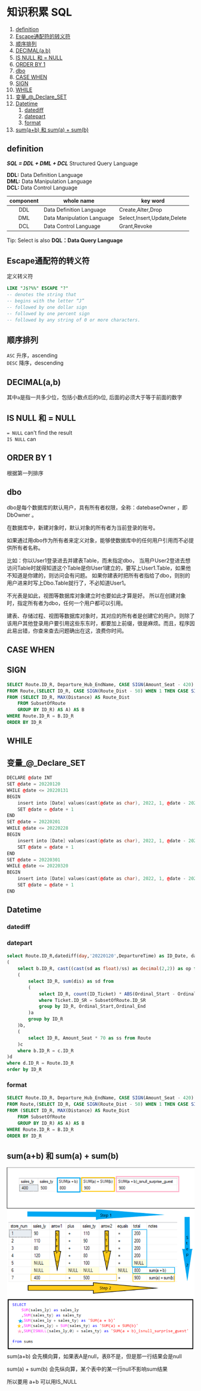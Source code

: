 # 知识积累 SQL

1. [definition](#definition)
2. [Escape通配符的转义符](#escape通配符的转义符)
3. [顺序排列](#顺序排列)
4. [DECIMAL(a,b)](#decimalab)
5. [IS NULL 和 = NULL](#is-null-和--null)
6. [ORDER BY 1](#order-by-1)
7. [dbo](#dbo)
8. [CASE WHEN](#case-when)
9. [SIGN](#sign)
10. [WHILE](#while)
11. [变量_@_Declare_SET](#变量__declare_set)
12. [Datetime](#datetime)
	1. [datediff](#datediff)
	2. [datepart](#datepart)
	3. [format](#format)
13. [sum(a+b) 和 sum(a) + sum(b)](#sumab-和-suma--sumb)

## definition

***SQL = DDL + DML + DCL*** Structured Query Language

**DDL:** Data Definition Language\
**DML:** Data Manipulation Language\
**DCL:** Data Control Language

component|whole name|key word
:-:|-|-
DDL|Data Definition Language|Create,Alter,Drop
DML|Data Manipulation Language|Select,Insert,Update,Delete
DCL|Data Control Language|Grant,Revoke

Tip:
Select is also **DQL：Data Query Language**

## Escape通配符的转义符
定义转义符
```sql
LIKE "J$?%%" ESCAPE "?"
-- denotes the string that 
-- begins with the letter “J” 
-- followed by one dollar sign 
-- followed by one percent sign 
-- followed by any string of 0 or more characters.
```

## 顺序排列
`ASC` 升序，ascending\
`DESC` 降序，descending

## DECIMAL(a,b)
其中`a`是指一共多少位，包括小数点后的`b`位, 后面的必须大于等于前面的数字

## IS NULL 和 = NULL
`= NULL` can't find the result\
`IS NULL` can

## ORDER BY 1
根据第一列排序

## dbo
dbo是每个数据库的默认用户，具有所有者权限，全称：datebaseOwner ，即DbOwner 。

在数据库中，新建对象时，默认对象的所有者为当前登录的账号。

如果通过用dbo作为所有者来定义对象，能够使数据库中的任何用户引用而不必提供所有者名称。

比如：你以User1登录进去并建表Table，而未指定dbo， 当用户User2登进去想访问Table时就得知道这个Table是你User1建立的，要写上User1.Table，如果他不知道是你建的，则访问会有问题。 如果你建表时把所有者指给了dbo，则别的用户进来时写上Dbo.Table就行了，不必知道User1。 

不光表是如此，视图等数据库对象建立时也要如此才算是好。 所以在创建对象时，指定所有者为dbo，任何一个用户都可以引用。

建表、存储过程、视图等数据库对象时，其对应的所有者是创建它的用户。则除了该用户其他登录用户要引用这些东东时，都要加上前缀，很是麻烦。而且，程序因此易出错，你查来查去问题确出在这，浪费你时间。


## CASE WHEN
## SIGN
```sql
SELECT Route.ID_R, Departure_Hub_EndName, CASE SIGN(Amount_Seat - 420) WHEN 1 THEN CASE SIGN(Amount_Seat - 480) WHEN - 1 THEN 'medium' ELSE 'large' END ELSE 'small' END AS cathegory_amount, B.cathegory_dist, ID_Train, CASE format(DepartureTime,'mm') WHEN '00' THEN 0 ELSE 1 END AS isdelay, DepartureTime
FROM Route,(SELECT ID_R, CASE SIGN(Route_Dist - 50) WHEN 1 THEN CASE SIGN(Route_Dist - 80) WHEN 1 THEN 'long' ELSE 'medium' END ELSE 'short' END AS cathegory_dist
FROM (SELECT ID_R, MAX(Distance) AS Route_Dist
    FROM SubsetOfRoute
    GROUP BY ID_R) AS A) AS B
WHERE Route.ID_R = B.ID_R
ORDER BY ID_R
```

## WHILE
## 变量_@_Declare_SET
```cpp
DECLARE @date INT
SET @date = 20220120
WHILE @date <= 20220131
BEGIN
	insert into [Date] values(cast(@date as char), 2022, 1, @date - 20220100,'January')
	SET @date = @date + 1
END
SET @date = 20220201
WHILE @date <= 20220228
BEGIN
	insert into [Date] values(cast(@date as char), 2022, 1, @date - 20220100,'February')
	SET @date = @date + 1
END
SET @date = 20220301
WHILE @date <= 20220320
BEGIN
	insert into [Date] values(cast(@date as char), 2022, 1, @date - 20220100,'March')
	SET @date = @date + 1
END
```

## Datetime
### datediff
### datepart
```sql
select Route.ID_R,datediff(day,'20220120',DepartureTime) as ID_Date, datepart(hh,DepartureTime)* 60 + datepart(mi,DepartureTime) + 1 as ID_Time, ID_Train,70 as Distance,Amount_Seat,op from Route,
(
	select b.ID_R, cast((cast(sd as float)/ss) as decimal(2,2)) as op from
	(
		select ID_R, sum(dis) as sd from 
		(
			select ID_R, count(ID_Ticket) * ABS(Ordinal_Start - Ordinal_End)*10 as dis from Ticket,SubsetOfRoute
			where Ticket.ID_SR = SubsetOfRoute.ID_SR
			group by ID_R, Ordinal_Start,Ordinal_End
		)a
		group by ID_R
	)b,
	(
		select ID_R, Amount_Seat * 70 as ss from Route
	)c
	where b.ID_R = c.ID_R
)d
where d.ID_R = Route.ID_R
order by ID_R
```

### format
```sql
SELECT Route.ID_R, Departure_Hub_EndName, CASE SIGN(Amount_Seat - 420) WHEN 1 THEN CASE SIGN(Amount_Seat - 480) WHEN - 1 THEN 'medium' ELSE 'large' END ELSE 'small' END AS cathegory_amount, B.cathegory_dist, ID_Train, CASE format(DepartureTime,'mm') WHEN '00' THEN 0 ELSE 1 END AS isdelay, DepartureTime
FROM Route,(SELECT ID_R, CASE SIGN(Route_Dist - 50) WHEN 1 THEN CASE SIGN(Route_Dist - 80) WHEN 1 THEN 'long' ELSE 'medium' END ELSE 'short' END AS cathegory_dist
FROM (SELECT ID_R, MAX(Distance) AS Route_Dist
    FROM SubsetOfRoute
    GROUP BY ID_R) AS A) AS B
WHERE Route.ID_R = B.ID_R
ORDER BY ID_R
```

## sum(a+b) 和 sum(a) + sum(b)
![](2022-10-17-00-00-24.png)
![](2022-10-17-00-00-31.png)
![](2022-10-17-00-01-15.png)
sum(a+b) 会先横向算，如果表A是null，表B不是，但是那一行结果会是null

sum(a) + sum(b) 会先纵向算，某个表中的某一行null不影响sum结果

所以要用 a+b 可以用IS_NULL

